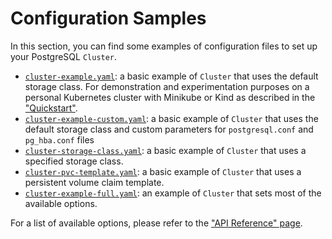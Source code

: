# Configuration Samples

In this section, you can find some examples of configuration files to set up your PostgreSQL `Cluster`.

* [`cluster-example.yaml`](samples/cluster-example.yaml):
   a basic example of `Cluster` that uses the default storage class. For demonstration and experimentation purposes
   on a personal Kubernetes cluster with Minikube or Kind as described in the ["Quickstart"](quickstart.md).
* [`cluster-example-custom.yaml`](samples/cluster-example-custom.yaml):
   a basic example of `Cluster` that uses the default storage class and custom parameters for `postgresql.conf` and
   `pg_hba.conf` files
* [`cluster-storage-class.yaml`](samples/cluster-storage-class.yaml):
   a basic example of `Cluster` that uses a specified storage class.
* [`cluster-pvc-template.yaml`](samples/cluster-pvc-template.yaml):
   a basic example of `Cluster` that uses a persistent volume claim template.
* [`cluster-example-full.yaml`](samples/cluster-example-full.yaml):
   an example of `Cluster` that sets most of the available options.

For a list of available options, please refer to the ["API Reference" page](api_reference.md).
